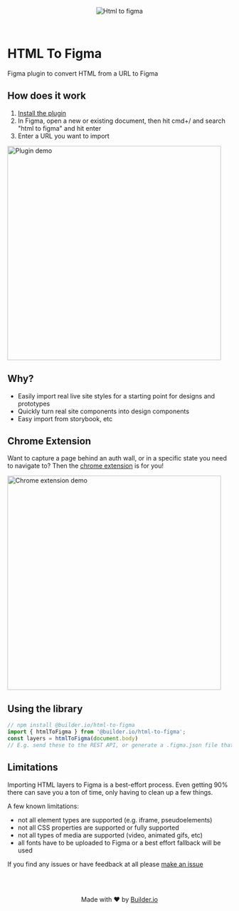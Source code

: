 <p align="center">
  <img alt="Html to figma" src="https://imgur.com/FrlJOr4.jpg" />
</p>

<br />

# HTML To Figma

Figma plugin to convert HTML from a URL to Figma

## How does it work

1. [Install the plugin](https://www.figma.com/c/plugin/747985167520967365/HTML-To-Figma)
1. In Figma, open a new or existing document, then hit cmd+/ and search "html to figma" and hit enter
1. Enter a URL you want to import

<img src="https://i.imgur.com/YNDD9dH.gif" alt="Plugin demo" width="480" />


## Why?

- Easily import real live site styles for a starting point for designs and prototypes
- Quickly turn real site components into design components
- Easy import from storybook, etc

## Chrome Extension

Want to capture a page behind an auth wall, or in a specific state you need to navigate to? Then the [chrome extension](https://chrome.google.com/webstore/detail/efjcmgblfpkhbjpkpopkgeomfkokpaim) is for you!

<img src="https://imgur.com/ARz16KC.gif" alt="Chrome extension demo" width="480" />


## Using the library

```js
// npm install @builder.io/html-to-figma
import { htmlToFigma } from '@builder.io/html-to-figma';
const layers = htmlToFigma(document.body)
// E.g. send these to the REST API, or generate a .figma.json file that can be uploaded through the Figma plugin
```

## Limitations

Importing HTML layers to Figma is a best-effort process. Even getting 90% there can save you a ton of time, only having to clean up a few things.

A few known limitations:

- not all element types are supported (e.g. iframe, pseudoelements)
- not all CSS properties are supported or fully supported
- not all types of media are supported (video, animated gifs, etc)
- all fonts have to be uploaded to Figma or a best effort fallback will be used

If you find any issues or have feedback at all please [make an issue](https://github.com/BuilderIO/html-to-figma/issues/new)

<br />
<br />
<p align="center">
  Made with ❤️ by <a target="_blank" href="https://builder.io/">Builder.io</a>
</p>
